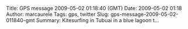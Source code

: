 Title: GPS message 2009-05-02 01:18:40 (GMT)
Date: 2009-05-02 01:18
Author: marcaurele
Tags: gps, twitter
Slug: gps-message-2009-05-02-011840-gmt
Summary: Kitesurfing in Tubuai in a blue lagoon t...

<div id="gmap_20090501_181840" class="gmap"></div><script type="text/javascript">var gmap_20090501_181840={latitude:-23.3789,longitude:-149.527,date:"2009-05-02 01:18:40 GMT",message:"Kitesurfing in Tubuai in a blue lagoon thanks to the local who showed me the good spot. Very friendly people here!"};</script><script type="text/javascript" src="http://maps.google.com/maps?file=api&v=2&key=ABQIAAAAQAIOvERX26PIpIrh8sl_gRTtWEQBmOtJcMt1yzdnv7RWxqz1XxS_KYfmkM8Ye2Ypnzn4_F4H1HTKLQ"></script><script type="text/javascript" src="/sites/shakeyourlife.com/themes/syl_1_0/js/syl_googlemaps.js"></script></div>
